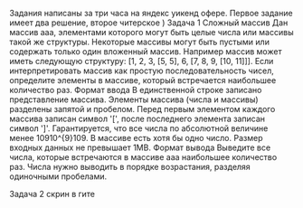 Задания написаны за три часа на яндекс уикенд офере. Первое задание имеет два решение, второе читерское )
Задача 1
Сложный массив
Дан массив aaa, элементами которого могут быть целые числа или массивы такой же структуры. Некоторые массивы могут быть пустыми или содержать только один вложенный массив.
Например массив может иметь следующую структуру: [1, 2, 3, [5, 5], 6, [7, 8, 9, [10, 11]]].
Если интерпретировать массив как простую последовательность чисел, определите элементы в массиве, который встречается наибольшее количество раз.
Формат ввода
В единственной строке записано представление массива. Элементы массива (числа и массивы) разделены запятой и пробелом. Перед первым элементом каждого массива записан символ '[', после последнего элемента записан символ ']'.
Гарантируется, что все числа по абсолютной величине менее 10910^{9}109. В массиве есть хотя бы одно число.
Размер входных данных не превышает 1MB.
Формат вывода
Выведите все числа, которые встречаются в массиве aaa наибольшее количество раз. Числа нужно выводить в порядке возрастания, разделяя одиночными пробелами.

Задача 2
скрин в гите